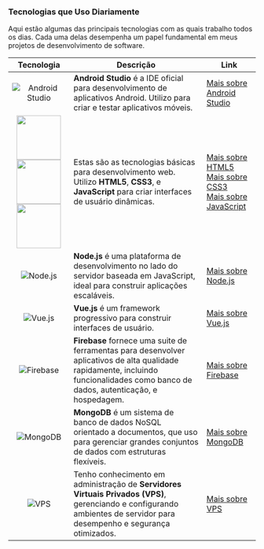 ### Tecnologias que Uso Diariamente

Aqui estão algumas das principais tecnologias com as quais trabalho todos os dias. Cada uma delas desempenha um papel fundamental em meus projetos de desenvolvimento de software.

| Tecnologia | Descrição | Link |
|:----------:|-----------|------|
| ![Android Studio](https://cdn.jsdelivr.net/gh/devicons/devicon@latest/icons/androidstudio/androidstudio-original-wordmark.svg) | **Android Studio** é a IDE oficial para desenvolvimento de aplicativos Android. Utilizo para criar e testar aplicativos móveis. | [Mais sobre Android Studio](https://developer.android.com/studio) |
| <img src="https://cdn.jsdelivr.net/gh/devicons/devicon@latest/icons/html5/html5-original-wordmark.svg" width="90px" /> <img src="https://cdn.jsdelivr.net/gh/devicons/devicon@latest/icons/css3/css3-original-wordmark.svg" width="90px" /> <img src="https://cdn.jsdelivr.net/gh/devicons/devicon@latest/icons/javascript/javascript-original.svg" width="90px" /> | Estas são as tecnologias básicas para desenvolvimento web. Utilizo **HTML5**, **CSS3**, e **JavaScript** para criar interfaces de usuário dinâmicas. | [Mais sobre HTML5](https://developer.mozilla.org/en-US/docs/Web/Guide/HTML/HTML5)<br>[Mais sobre CSS3](https://developer.mozilla.org/en-US/docs/Web/CSS/CSS3)<br>[Mais sobre JavaScript](https://developer.mozilla.org/en-US/docs/Web/JavaScript) |
| ![Node.js](https://cdn.jsdelivr.net/gh/devicons/devicon@latest/icons/nodejs/nodejs-plain-wordmark.svg) | **Node.js** é uma plataforma de desenvolvimento no lado do servidor baseada em JavaScript, ideal para construir aplicações escaláveis. | [Mais sobre Node.js](https://nodejs.org/en/about/) |
| ![Vue.js](https://cdn.jsdelivr.net/gh/devicons/devicon@latest/icons/vuejs/vuejs-original-wordmark.svg) | **Vue.js** é um framework progressivo para construir interfaces de usuário. | [Mais sobre Vue.js](https://vuejs.org) |
| ![Firebase](https://cdn.jsdelivr.net/gh/devicons/devicon@latest/icons/firebase/firebase-original-wordmark.svg) | **Firebase** fornece uma suite de ferramentas para desenvolver aplicativos de alta qualidade rapidamente, incluindo funcionalidades como banco de dados, autenticação, e hospedagem. | [Mais sobre Firebase](https://firebase.google.com) |
| ![MongoDB](https://cdn.jsdelivr.net/gh/devicons/devicon@latest/icons/mongodb/mongodb-original-wordmark.svg) | **MongoDB** é um sistema de banco de dados NoSQL orientado a documentos, que uso para gerenciar grandes conjuntos de dados com estruturas flexíveis. | [Mais sobre MongoDB](https://www.mongodb.com) |
| ![VPS](https://cdn.jsdelivr.net/gh/devicons/devicon@latest/icons/amazonwebservices/amazonwebservices-plain-wordmark.svg) | Tenho conhecimento em administração de **Servidores Virtuais Privados (VPS)**, gerenciando e configurando ambientes de servidor para desempenho e segurança otimizados. | [Mais sobre VPS](https://aws.amazon.com/pt/ec2/?gclid=CjwKCAjw26KxBhBDEiwAu6KXt8mk0wGQ94jStf8Ch56Ep4bu8OjDmNn1HryOhBLwxsdqwK7O94VwvRoCG0gQAvD_BwE&trk=273714db-4e14-42ba-be75-e3e36c4bc786&sc_channel=ps&ef_id=CjwKCAjw26KxBhBDEiwAu6KXt8mk0wGQ94jStf8Ch56Ep4bu8OjDmNn1HryOhBLwxsdqwK7O94VwvRoCG0gQAvD_BwE:G:s&s_kwcid=AL!4422!3!589890540382!e!!g!!amazon%20web%20services%20ec2!16393914376!135045745338) |
